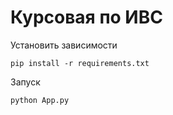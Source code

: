 # Курсовая по ИВС
Установить зависимости
```
pip install -r requirements.txt
```
Запуск
```
python App.py
```

